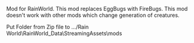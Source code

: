 Mod for RainWorld. 
This mod replaces EggBugs with FireBugs.
This mod doesn't work with other mods which change generation of creatures.

Put Folder from Zip file to .../Rain World\RainWorld_Data\StreamingAssets\mods
